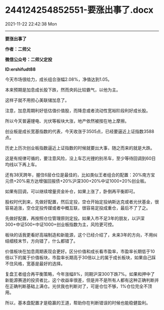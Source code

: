 # 244124254852551-要涨出事了.docx

2021-11-22 22:42:38 Mon

----

__要涨出事了__

__作者：二师父__

__微信公众号：二师父定投__

__ID:ershifudt88__

今天市场很给力，成长组合涨幅2\.08%，净值达到1\.05。

本来预期是加息成长股下跌，然而央妈比较霸气，以他为主。

这样子就不用担心美联储加息了。

注意，加息周期利好低估值价值股，而降息或者流动性宽裕阶段利好成长股。

所以今天普遍锂电、光伏等板块大涨，地产依然被按在地上摩擦。

创业板是成长宽基指数的代表，今天收涨于3505点，已经要逼近上证指数3588点。

历史上历次创业板指数逼近上证指数的时候就要出大事，随之而来的就是大跌。

这是有规律可循的，要注意风险，没上车芯光锂的别吊车，至少等待回调到60日均线以下再上车。

还有38天跨年，握住6层仓位是最佳的，比如类似王者组合的配置：20%南方宝元债\+20%易方达增强回报债\+20%沪深300\+20%中证1000\+20%创业板。

如果有回调，可以继续增量资金补仓，如果上涨了，卧倒再平衡即可。

股权时代到来，先做好配置，然后定投，空仓开始定投纳斯达克或者光伏基金，很容易追涨，空仓定投传媒或者中概互联，很容易定投成重仓，最后不了了之。

先做好配置，再按照仓位管理原则定投。如果入市不足3年的朋友，以沪深300\+中证500\+中证1000\+创业板指数为主，风险更可控。

板块的话我更看好高端制造和新能源，这个已经介绍了，未来3年的方向，不用纠结细枝末节，方向错了，什么都错了。

价值板块在加息周期表现会更好。区分价值和成长看市盈率，市盈率长期低于10倍以下的属于价值板块，市盈率长期高于30倍以上的属于成长板块，如果自己踩不住风格，宽基是最好的选择。

复盘王者组合再平衡策略，今年涨幅8%，同期沪深300下跌7%。如果和押中了新能源赛道的投资者比，这个收益率很差，但是并不是所有人都有这种正确判断并在正确判断基础上满仓。光伏我也判断对了，可是仓位不够，1%仓位完全不顶用。

所以，基本盘配置才是稳赢的王道，帮助你在判断错误的时候也能稳健盈利。

